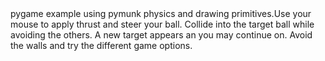 <?xml version="1.0" encoding="UTF-8"?>
<!DOCTYPE article PUBLIC "-//OASIS//DTD DocBook XML V4.1.2//EN" "http://www.oasis-open.org/docbook/xml/4.1.2/docbookx.dtd">
<article lang="">
  <sect1><title>pygame example using pymunk physics and drawing primitives.</title>pygame example using pymunk physics and drawing primitives.<para><inlinegraphic fileref="embedded:Image1" width="6.2291inch" depth="6.2291inch"/></para><para>Use your mouse to apply thrust and steer your ball. Collide into the target ball while avoiding the others. A new target appears an you may continue on. Avoid the walls and try the different game options.</para></sect1>
</article>
